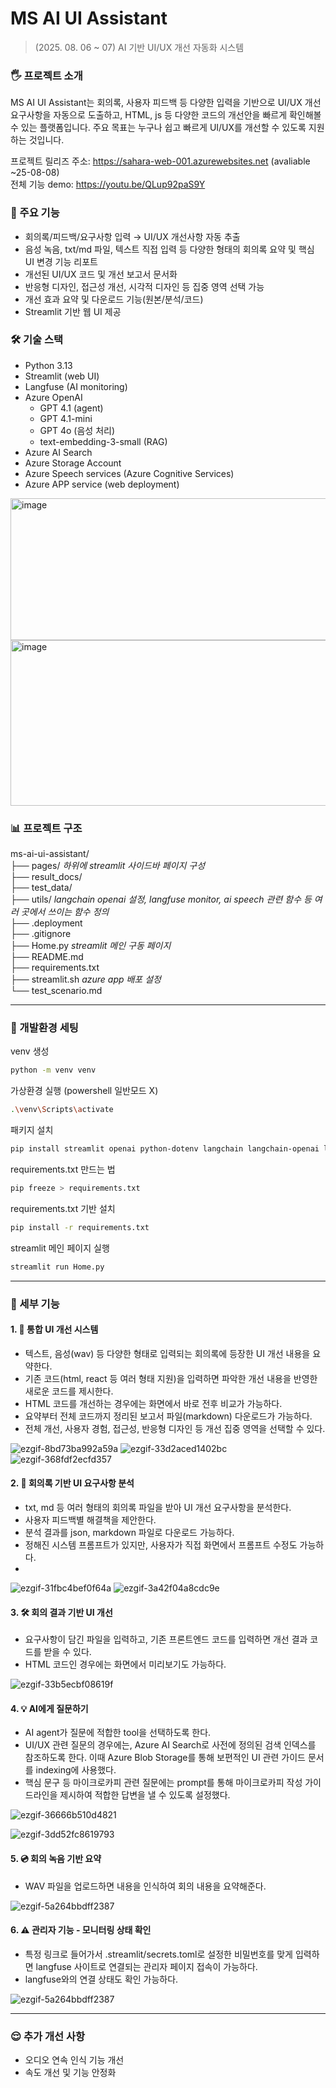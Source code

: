 # MS AI UI Assistant
> (2025. 08. 06 ~ 07)
AI 기반 UI/UX 개선 자동화 시스템

### 🖐️ 프로젝트 소개
MS AI UI Assistant는 회의록, 사용자 피드백 등 다양한 입력을 기반으로 UI/UX 개선 요구사항을 자동으로 도출하고, HTML, js 등 다양한 코드의 개선안을 빠르게 확인해볼 수 있는 플랫폼입니다.
주요 목표는 누구나 쉽고 빠르게 UI/UX를 개선할 수 있도록 지원하는 것입니다.

프로젝트 릴리즈 주소: https://sahara-web-001.azurewebsites.net (avaliable ~25-08-08)<br>
전체 기능 demo: https://youtu.be/QLup92paS9Y

### 📌 주요 기능
- 회의록/피드백/요구사항 입력 → UI/UX 개선사항 자동 추출
- 음성 녹음, txt/md 파일, 텍스트 직접 입력 등 다양한 형태의 회의록 요약 및 핵심 UI 변경 기능 리포트
- 개선된 UI/UX 코드 및 개선 보고서 문서화
- 반응형 디자인, 접근성 개선, 시각적 디자인 등 집중 영역 선택 가능
- 개선 효과 요약 및 다운로드 기능(원본/분석/코드)
- Streamlit 기반 웹 UI 제공

### 🛠️ 기술 스택

- Python 3.13
- Streamlit (web UI)
- Langfuse (AI monitoring)
- Azure OpenAI
  - GPT 4.1 (agent)
  - GPT 4.1-mini
  - GPT 4o (음성 처리)
  - text-embedding-3-small (RAG)
- Azure AI Search
- Azure Storage Account
- Azure Speech services (Azure Cognitive Services)
- Azure APP service (web deployment)

<img width="723" height="227" alt="image" src="https://github.com/user-attachments/assets/8cd25f24-cc1e-4a39-9bf8-c9a8586c668e" />

<img width="723" height="265" alt="image" src="https://github.com/user-attachments/assets/1964b8a0-48c3-4145-9aa9-df4bcc4abb12" />


### 📊 프로젝트 구조
ms-ai-ui-assistant/<br>
├── pages/    _하위에 streamlit 사이드바 페이지 구성_<br>
├── result_docs/<br>
├── test_data/<br>
├── utils/    _langchain openai 설정, langfuse monitor, ai speech 관련 함수 등 여러 곳에서 쓰이는 함수 정의_<br>
├── .deployment<br>
├── .gitignore<br>
├── Home.py    _streamlit 메인 구동 페이지_<br>
├── README.md<br>
├── requirements.txt<br>
├── streamlit.sh    _azure app 배포 설정_<br>
└── test_scenario.md<br>

---

### 🧰 개발환경 세팅

venv 생성
```bash
python -m venv venv
```

가상환경 실행 (powershell 일반모드 X)
```bash
.\venv\Scripts\activate
```

패키지 설치
```bash
pip install streamlit openai python-dotenv langchain langchain-openai langchain-community azure-cognitiveservices-speech langfuse
```

requirements.txt 만드는 법
```bash
pip freeze > requirements.txt
```

requirements.txt 기반 설치
```bash
pip install -r requirements.txt
```

streamlit 메인 페이지 실행
```bash
streamlit run Home.py
```

---

### 🐾 세부 기능

#### 1. 🚀 통합 UI 개선 시스템

- 텍스트, 음성(wav) 등 다양한 형태로 입력되는 회의록에 등장한 UI 개선 내용을 요약한다.
- 기존 코드(html, react 등 여러 형태 지원)을 입력하면 파악한 개선 내용을 반영한 새로운 코드를 제시한다.
- HTML 코드를 개선하는 경우에는 화면에서 바로 전후 비교가 가능하다.
- 요약부터 전체 코드까지 정리된 보고서 파일(markdown) 다운로드가 가능하다.
- 전체 개선, 사용자 경험, 접근성, 반응형 디자인 등 개선 집중 영역을 선택할 수 있다.

![ezgif-8bd73ba992a59a](https://github.com/user-attachments/assets/8b84723c-6036-4102-9582-5ef5a904bf30)
![ezgif-33d2aced1402bc](https://github.com/user-attachments/assets/0010bd35-3edc-495d-affa-8048e5a98c0b)
![ezgif-368fdf2ecfd357](https://github.com/user-attachments/assets/3e84a44b-4549-4516-8c71-e7f7a129e090)


#### 2. 📇 회의록 기반 UI 요구사항 분석

- txt, md 등 여러 형태의 회의록 파일을 받아 UI 개선 요구사항을 분석한다.
- 사용자 피드백별 해결책을 제안한다.
- 분석 결과를 json, markdown 파일로 다운로드 가능하다.
- 정해진 시스템 프롬프트가 있지만, 사용자가 직접 화면에서 프롬프트 수정도 가능하다.
- 
![ezgif-31fbc4bef0f64a](https://github.com/user-attachments/assets/770b48cc-593c-4e05-8fc0-81ef00576960)
![ezgif-3a42f04a8cdc9e](https://github.com/user-attachments/assets/0063fdd8-3e6a-4cb1-897e-788e9778bd7c)



#### 3. 🛠️ 회의 결과 기반 UI 개선

- 요구사항이 담긴 파일을 입력하고, 기존 프론트엔드 코드를 입력하면 개선 결과 코드를 받을 수 있다.
- HTML 코드인 경우에는 화면에서 미리보기도 가능하다.
  
![ezgif-33b5ecbf08619f](https://github.com/user-attachments/assets/906d1794-6cbf-4432-ac95-4c3eb735dd81)


#### 4. 💡 AI에게 질문하기

- AI agent가 질문에 적합한 tool을 선택하도록 한다.
- UI/UX 관련 질문의 경우에는, Azure AI Search로 사전에 정의된 검색 인덱스를 참조하도록 한다. 이때 Azure Blob Storage를 통해 보편적인 UI 관련 가이드 문서를 indexing에 사용했다.
- 핵심 문구 등 마이크로카피 관련 질문에는 prompt를 통해 마이크로카피 작성 가이드라인을 제시하여 적합한 답변을 낼 수 있도록 설정했다.

![ezgif-36666b510d4821](https://github.com/user-attachments/assets/e4c6cd97-9403-41d1-a20a-1b9c5a5e7087)

![ezgif-3dd52fc8619793](https://github.com/user-attachments/assets/a89f47f6-20b1-4a94-8da0-e12d6ec4989e)


#### 5. 💿 회의 녹음 기반 요약

- WAV 파일을 업로드하면 내용을 인식하여 회의 내용을 요약해준다.

![ezgif-5a264bbdff2387](https://github.com/user-attachments/assets/c46cb22c-5375-47d8-a252-f38f7396e6e0)


#### 6. ⚠️ 관리자 기능 - 모니터링 상태 확인

- 특정 링크로 들어가서 .streamlit/secrets.toml로 설정한 비밀번호를 맞게 입력하면 langfuse 사이트로 연결되는 관리자 페이지 접속이 가능하다.
- langfuse와의 연결 상태도 확인 가능하다.

![ezgif-5a264bbdff2387](https://github.com/user-attachments/assets/77a5a8f1-c157-4fe0-8564-767aea214c38)

---

### 😌 추가 개선 사항

- 오디오 연속 인식 기능 개선
- 속도 개선 및 기능 안정화


